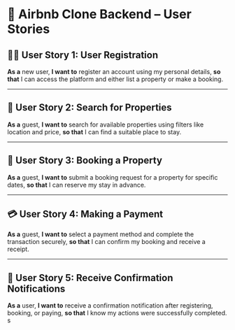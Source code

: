 # 📘 Airbnb Clone Backend – User Stories


## 🧑‍💼 User Story 1: User Registration

**As a** new user, **I want to** register an account using my personal details, **so that** I can access the platform and either list a property or make a booking.

---

## 🔎 User Story 2: Search for Properties

**As a** guest, **I want to** search for available properties using filters like location and price, **so that** I can find a suitable place to stay.

---

## 📆 User Story 3: Booking a Property

**As a** guest, **I want to** submit a booking request for a property for specific dates, **so that** I can reserve my stay in advance.

---

## 💳 User Story 4: Making a Payment

**As a** guest, **I want to** select a payment method and complete the transaction securely, **so that** I can confirm my booking and receive a receipt.

---

## 🔔 User Story 5: Receive Confirmation Notifications

**As a** user, **I want to** receive a confirmation notification after registering, booking, or paying, **so that** I know my actions were successfully completed.
s